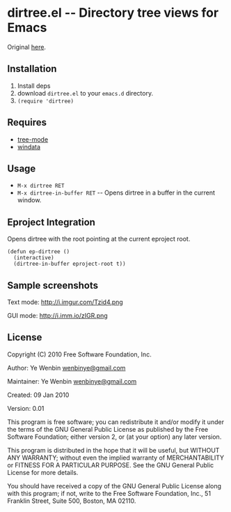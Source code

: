 # dirtree.el -- Directory tree views for Emacs

Original [here](http://code.google.com/p/ywb-codes/source/browse/trunk/emacs/site-lisp/contrib/dirtree.el).

## Installation

1. Install deps
2. download `dirtree.el` to your `emacs.d` directory.
3. `(require 'dirtree)`

## Requires

* [tree-mode](http://www.emacswiki.org/emacs/tree-mode.el)
* [windata](http://www.emacswiki.org/emacs/windata.el)

## Usage

* `M-x dirtree RET`
* `M-x dirtree-in-buffer RET` -- Opens dirtree in a buffer in the current
   window.


## Eproject Integration

Opens dirtree with the root pointing at the current eproject root.

    (defun ep-dirtree ()
      (interactive)
      (dirtree-in-buffer eproject-root t))


## Sample screenshots

Text mode: http://i.imgur.com/Tzid4.png

GUI mode: http://i.imm.io/zIGR.png


## License

Copyright (C) 2010 Free Software Foundation, Inc.

Author: Ye Wenbin <wenbinye@gmail.com>

Maintainer: Ye Wenbin <wenbinye@gmail.com>

Created: 09 Jan 2010

Version: 0.01

This program is free software; you can redistribute it and/or modify
it under the terms of the GNU General Public License as published by
the Free Software Foundation; either version 2, or (at your option)
any later version.

This program is distributed in the hope that it will be useful,
but WITHOUT ANY WARRANTY; without even the implied warranty of
MERCHANTABILITY or FITNESS FOR A PARTICULAR PURPOSE.  See the
GNU General Public License for more details.

You should have received a copy of the GNU General Public License
along with this program; if not, write to the Free Software
Foundation, Inc., 51 Franklin Street, Suite 500, Boston, MA 02110.


